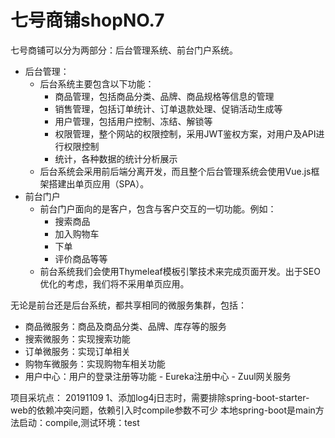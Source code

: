 # 七号商铺shopNO.7

七号商铺可以分为两部分：后台管理系统、前台门户系统。

- 后台管理：
  - 后台系统主要包含以下功能：
    - 商品管理，包括商品分类、品牌、商品规格等信息的管理
    - 销售管理，包括订单统计、订单退款处理、促销活动生成等
    - 用户管理，包括用户控制、冻结、解锁等
    - 权限管理，整个网站的权限控制，采用JWT鉴权方案，对用户及API进行权限控制
    - 统计，各种数据的统计分析展示
  - 后台系统会采用前后端分离开发，而且整个后台管理系统会使用Vue.js框架搭建出单页应用（SPA）。
- 前台门户
  - 前台门户面向的是客户，包含与客户交互的一切功能。例如：
    - 搜索商品
    - 加入购物车
    - 下单
    - 评价商品等等
  - 前台系统我们会使用Thymeleaf模板引擎技术来完成页面开发。出于SEO优化的考虑，我们将不采用单页应用。

无论是前台还是后台系统，都共享相同的微服务集群，包括：

- 商品微服务：商品及商品分类、品牌、库存等的服务
- 搜索微服务：实现搜索功能
- 订单微服务：实现订单相关
- 购物车微服务：实现购物车相关功能
- 用户中心：用户的登录注册等功能
          - Eureka注册中心
          - Zuul网关服务

项目采坑点：
20191109
1、添加log4j日志时，需要排除spring-boot-starter-web的依赖冲突问题，依赖引入时<scope>compile</scope>参数不可少
本地spring-boot是main方法启动：compile,测试环境：test